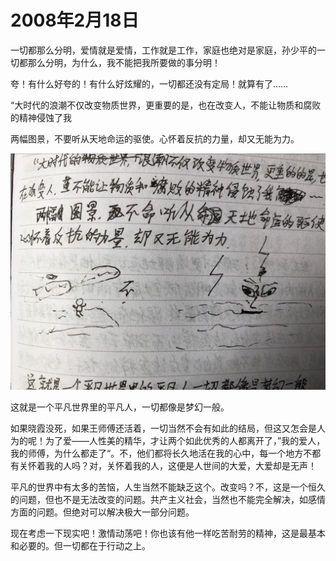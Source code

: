 # 2008年2月18日

一切都那么分明，爱情就是爱情，工作就是工作，家庭也绝对是家庭，孙少平的一切都那么分明，为什么，我不能把我所要做的事分明！

夸！有什么好夸的！有什么好炫耀的，一切都还没有定局！就算有了……

“大时代的浪潮不仅改变物质世界，更重要的是，也在改变人，不能让物质和腐败的精神侵蚀了我

两幅图景，不要听从天地命运的驱使。心怀着反抗的力量，却又无能为力。

![两幅图景](../../assets/日记/两幅图景.jpg)



这就是一个平凡世界里的平凡人，一切都像是梦幻一般。

如果晓霞没死，如果王师傅还活着，一切当然不会有如此的结局，但这又怎会是人为的呢！为了爱——人性美的精华，才让两个如此优秀的人都离开了，”我的爱人，我的师傅，为什么都走了“。不，他们都将长久地活在我的心中，每一个地方不都有关怀着我的人吗？对，关怀着我的人，这便是人世间的大爱，大爱却是无声！

平凡的世界中有太多的苦恼，人生当然不能缺乏这个。改变吗？不，这是一个恒久的问题，但也不是无法改变的问题。共产主义社会，当然也不能完全解决，如感情方面的问题。但绝对可以解决极大一部分问题。

现在考虑一下现实吧！激情动荡吧！你也该有他一样吃苦耐劳的精神，这是最基本和必要的。但一切都在于行动之上。